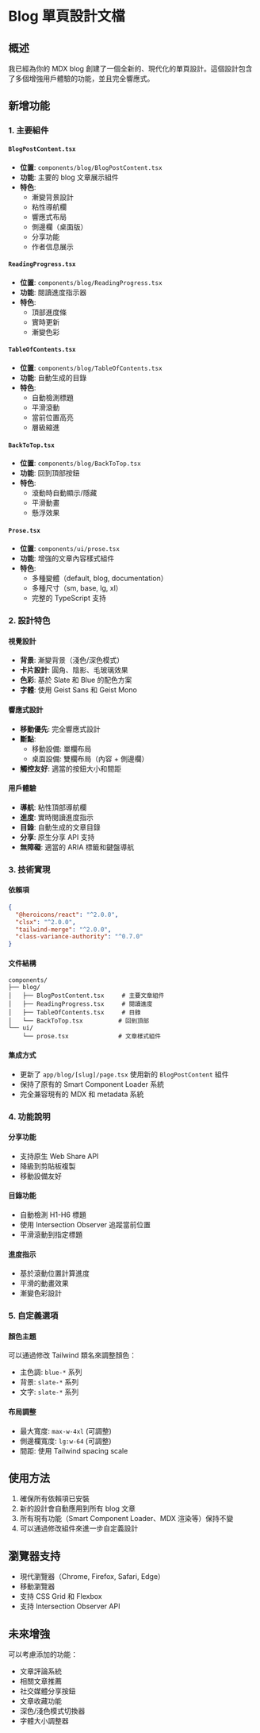 # Blog 單頁設計文檔

## 概述

我已經為你的 MDX blog 創建了一個全新的、現代化的單頁設計。這個設計包含了多個增強用戶體驗的功能，並且完全響應式。

## 新增功能

### 1. 主要組件

#### `BlogPostContent.tsx`
- **位置**: `components/blog/BlogPostContent.tsx`
- **功能**: 主要的 blog 文章展示組件
- **特色**:
  - 漸變背景設計
  - 粘性導航欄
  - 響應式布局
  - 側邊欄（桌面版）
  - 分享功能
  - 作者信息展示

#### `ReadingProgress.tsx`
- **位置**: `components/blog/ReadingProgress.tsx`
- **功能**: 閱讀進度指示器
- **特色**:
  - 頂部進度條
  - 實時更新
  - 漸變色彩

#### `TableOfContents.tsx`
- **位置**: `components/blog/TableOfContents.tsx`
- **功能**: 自動生成的目錄
- **特色**:
  - 自動檢測標題
  - 平滑滾動
  - 當前位置高亮
  - 層級縮進

#### `BackToTop.tsx`
- **位置**: `components/blog/BackToTop.tsx`
- **功能**: 回到頂部按鈕
- **特色**:
  - 滾動時自動顯示/隱藏
  - 平滑動畫
  - 懸浮效果

#### `Prose.tsx`
- **位置**: `components/ui/prose.tsx`
- **功能**: 增強的文章內容樣式組件
- **特色**:
  - 多種變體（default, blog, documentation）
  - 多種尺寸（sm, base, lg, xl）
  - 完整的 TypeScript 支持

### 2. 設計特色

#### 視覺設計
- **背景**: 漸變背景（淺色/深色模式）
- **卡片設計**: 圓角、陰影、毛玻璃效果
- **色彩**: 基於 Slate 和 Blue 的配色方案
- **字體**: 使用 Geist Sans 和 Geist Mono

#### 響應式設計
- **移動優先**: 完全響應式設計
- **斷點**: 
  - 移動設備: 單欄布局
  - 桌面設備: 雙欄布局（內容 + 側邊欄）
- **觸控友好**: 適當的按鈕大小和間距

#### 用戶體驗
- **導航**: 粘性頂部導航欄
- **進度**: 實時閱讀進度指示
- **目錄**: 自動生成的文章目錄
- **分享**: 原生分享 API 支持
- **無障礙**: 適當的 ARIA 標籤和鍵盤導航

### 3. 技術實現

#### 依賴項
```json
{
  "@heroicons/react": "^2.0.0",
  "clsx": "^2.0.0",
  "tailwind-merge": "^2.0.0",
  "class-variance-authority": "^0.7.0"
}
```

#### 文件結構
```
components/
├── blog/
│   ├── BlogPostContent.tsx     # 主要文章組件
│   ├── ReadingProgress.tsx     # 閱讀進度
│   ├── TableOfContents.tsx     # 目錄
│   └── BackToTop.tsx          # 回到頂部
└── ui/
    └── prose.tsx              # 文章樣式組件
```

#### 集成方式
- 更新了 `app/blog/[slug]/page.tsx` 使用新的 `BlogPostContent` 組件
- 保持了原有的 Smart Component Loader 系統
- 完全兼容現有的 MDX 和 metadata 系統

### 4. 功能說明

#### 分享功能
- 支持原生 Web Share API
- 降級到剪貼板複製
- 移動設備友好

#### 目錄功能
- 自動檢測 H1-H6 標題
- 使用 Intersection Observer 追蹤當前位置
- 平滑滾動到指定標題

#### 進度指示
- 基於滾動位置計算進度
- 平滑的動畫效果
- 漸變色彩設計

### 5. 自定義選項

#### 顏色主題
可以通過修改 Tailwind 類名來調整顏色：
- 主色調: `blue-*` 系列
- 背景: `slate-*` 系列
- 文字: `slate-*` 系列

#### 布局調整
- 最大寬度: `max-w-4xl` (可調整)
- 側邊欄寬度: `lg:w-64` (可調整)
- 間距: 使用 Tailwind spacing scale

## 使用方法

1. 確保所有依賴項已安裝
2. 新的設計會自動應用到所有 blog 文章
3. 所有現有功能（Smart Component Loader、MDX 渲染等）保持不變
4. 可以通過修改組件來進一步自定義設計

## 瀏覽器支持

- 現代瀏覽器（Chrome, Firefox, Safari, Edge）
- 移動瀏覽器
- 支持 CSS Grid 和 Flexbox
- 支持 Intersection Observer API

## 未來增強

可以考慮添加的功能：
- 文章評論系統
- 相關文章推薦
- 社交媒體分享按鈕
- 文章收藏功能
- 深色/淺色模式切換器
- 字體大小調整器
